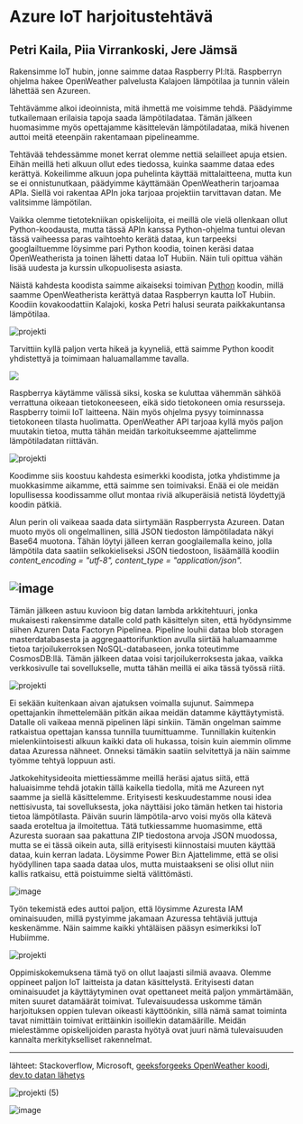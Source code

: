 # Azure IoT harjoitustehtävä 

## Petri Kaila, Piia Virrankoski, Jere Jämsä


Rakensimme IoT hubin, jonne saimme dataa Raspberry PI:ltä. Raspberryn ohjelma hakee OpenWeather palvelusta Kalajoen lämpötilaa ja tunnin välein lähettää sen Azureen.

Tehtävämme alkoi ideoinnista, mitä ihmettä me voisimme tehdä. Päädyimme tutkailemaan erilaisia tapoja saada lämpötiladataa. Tämän jälkeen huomasimme myös opettajamme käsittelevän lämpötiladataa, mikä hivenen auttoi meitä eteenpäin rakentamaan pipelineamme.

Tehtävää tehdessämme monet kerrat olemme nettiä selailleet apuja etsien. Eihän meillä heti alkuun ollut edes tiedossa, kuinka saamme dataa edes kerättyä. Kokeilimme alkuun jopa puhelinta käyttää mittalaitteena, mutta kun se ei onnistunutkaan, päädyimme käyttämään OpenWeatherin tarjoamaa APIa. Siellä voi rakentaa APIn joka tarjoaa projektiin tarvittavan datan. Me valitsimme lämpötilan.

Vaikka olemme tietotekniikan opiskelijoita, ei meillä ole vielä ollenkaan ollut Python-koodausta, mutta tässä APIn kanssa Python-ohjelma tuntui olevan tässä vaiheessa paras vaihtoehto kerätä dataa, kun tarpeeksi googlailtuemme löysimme pari Python koodia, toinen keräsi dataa OpenWeatherista ja toinen lähetti dataa IoT Hubiin. Näin tuli opittua vähän lisää uudesta ja kurssin ulkopuolisesta asiasta.

Näistä kahdesta koodista saimme aikaiseksi toimivan [Python](https://github.com/PetriKaila/AzureProjekti/blob/main/saa.py) koodin, millä saamme OpenWeatherista kerättyä dataa Raspberryn kautta IoT Hubiin. Koodiin kovakoodattiin Kalajoki, koska Petri halusi seurata paikkakuntansa lämpötilaa.

![projekti](https://user-images.githubusercontent.com/102190520/234664634-7f8825e3-f99c-4530-80c3-5265a70104c7.png)

Tarvittiin kyllä paljon verta hikeä ja kyyneliä, että saimme Python koodit yhdistettyä ja toimimaan haluamallamme tavalla.

![](https://user-images.githubusercontent.com/102190520/234664854-c09af45d-d8e1-4f3c-8652-ce958af43c1b.png)

Raspberrya käytämme välissä siksi, koska se kuluttaa vähemmän sähköä verrattuna oikeaan tietokoneeseen, eikä sido tietokoneen omia resursseja. Raspberry toimii IoT laitteena. Näin myös ohjelma pysyy toiminnassa tietokoneen tilasta huolimatta. OpenWeather API tarjoaa kyllä myös paljon muutakin tietoa, mutta tähän meidän tarkoitukseemme ajattelimme lämpötiladatan riittävän.

![projekti](https://user-images.githubusercontent.com/102190520/234664633-10ffc090-4d03-4bd6-a598-8d479fc4703c.png)

Koodimme siis koostuu kahdesta esimerkki koodista, jotka yhdistimme ja muokkasimme aikamme, että saimme sen toimivaksi. Enää ei ole meidän lopullisessa koodissamme ollut montaa riviä alkuperäisiä netistä löydettyjä koodin pätkiä.

Alun perin oli vaikeaa saada data siirtymään Raspberrysta Azureen. Datan muoto myös oli ongelmallinen, sillä JSON tiedoston lämpötiladata näkyi Base64 muotona. Tähän löytyi jälleen kerran googlailemalla keino, jolla lämpötila data saatiin selkokieliseksi JSON tiedostoon, lisäämällä koodiin *content_encoding = "utf-8", content_type = "application/json".*

![image](https://user-images.githubusercontent.com/102190520/234672526-2cc02c19-8433-4a36-a22a-209bb5290f22.png)
---


Tämän jälkeen astuu kuvioon big datan lambda arkkitehtuuri, jonka mukaisesti rakensimme datalle cold path käsittelyn siten, että hyödynsimme siihen Azuren Data Factoryn Pipelinea. Pipeline louhii dataa blob storagen masterdatabasesta ja aggregaattorifunktion avulla siirtää haluamaamme tietoa tarjoilukerroksen NoSQL-databaseen, jonka toteutimme CosmosDB:llä. Tämän jälkeen dataa voisi tarjoilukerroksesta jakaa, vaikka verkkosivulle tai sovellukselle, mutta tähän meillä ei aika tässä työssä riitä.

![projekti](https://user-images.githubusercontent.com/102190520/234664637-7888e5bb-fce3-4b32-8f8a-b476d9d37b8f.png)

Ei sekään kuitenkaan aivan ajatuksen voimalla sujunut. Saimmepa opettajankin ihmettelemään pitkän aikaa meidän datamme käyttäytymistä. Datalle oli vaikeaa mennä pipelinen läpi sinkiin. Tämän ongelman saimme ratkaistua opettajan kanssa tunnilla tuumittuamme. Tunnillakin kuitenkin mielenkiintoisesti alkuun kaikki data oli hukassa, toisin kuin aiemmin olimme dataa Azuressa nähneet. Onneksi tämäkin saatiin selvitettyä ja näin saimme työmme tehtyä loppuun asti.

Jatkokehitysideoita miettiessämme meillä heräsi ajatus siitä, että haluaisimme tehdä jotakin tällä kaikella tiedolla, mitä me Azureen nyt saamme ja siellä käsittelemme. Erityisesti keskuudestamme nousi idea nettisivusta, tai sovelluksesta, joka näyttäisi joko tämän hetken tai historia tietoa lämpötilasta. Päivän suurin lämpötila-arvo voisi myös olla kätevä saada eroteltua ja ilmoitettua. Tätä tutkiessamme huomasimme, että Azuresta suoraan saa pakattuna ZIP tiedostona arvoja JSON muodossa, mutta se ei tässä oikein auta, sillä erityisesti kiinnostaisi muuten käyttää dataa, kuin kerran ladata. Löysimme Power Bi:n Ajattelimme, että se olisi hyödyllinen tapa saada dataa ulos, mutta muistaakseni se olisi ollut niin kallis ratkaisu, että poistuimme sieltä välittömästi.

![image](https://user-images.githubusercontent.com/102190520/234672894-8feb7e4a-efba-4922-96f6-fed11d68a066.png)

Työn tekemistä edes auttoi paljon, että löysimme Azuresta IAM ominaisuuden, millä pystyimme jakamaan Azuressa tehtäviä juttuja keskenämme. Näin saimme kaikki yhtäläisen pääsyn esimerkiksi IoT Hubiimme.

![projekti](https://user-images.githubusercontent.com/102190520/234664628-93c8825a-1961-4bac-8613-8fda230eb09a.png)

Oppimiskokemuksena tämä työ on ollut laajasti silmiä avaava. Olemme oppineet paljon IoT laitteista ja datan käsittelystä. Erityisesti datan ominaisuudet ja käyttäytyminen ovat opettaneet meitä paljon ymmärtämään, miten suuret datamäärät toimivat. Tulevaisuudessa uskomme tämän harjoituksen oppien tulevan oikeasti käyttöönkin, sillä nämä samat toiminta tavat nimittäin toimivat erittäinkin isoillekin datamäärille. Meidän mielestämme opiskelijoiden parasta hyötyä ovat juuri nämä tulevaisuuden kannalta merkitykselliset rakennelmat.

---

lähteet: Stackoverflow, Microsoft, [geeksforgeeks OpenWeather koodi](https://www.geeksforgeeks.org/python-find-current-weather-of-any-city-using-openweathermap-api/), [dev.to datan lähetys](https://dev.to/nihalbaig0/stream-data-to-azure-iot-hub-from-raspberry-pi-1ed3)






![projekti (5)](https://user-images.githubusercontent.com/102190520/234664640-4aa47da4-d1c8-4555-807d-4c122759be64.png)

![image](https://user-images.githubusercontent.com/102190520/234671913-9f8a98ac-4106-4886-b35f-b9e76ce95f82.png)
